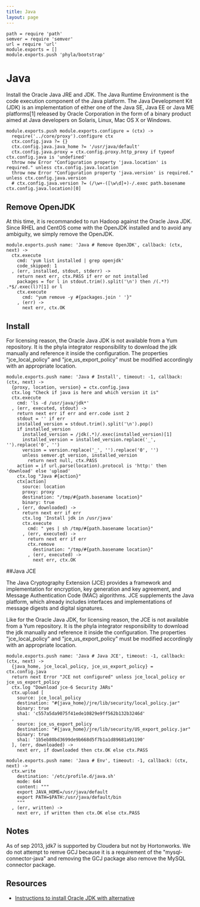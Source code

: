 ```yaml
---
title: Java
layout: page
---
```


    path = require 'path'
    semver = require 'semver'
    url = require 'url'
    module.exports = []
    module.exports.push 'phyla/bootstrap'

# Java

Install the Oracle Java JRE and JDK. The Java Runtime Environment is the code 
execution component of the Java platform. The Java Development Kit (JDK) is 
an implementation of either one of the Java SE, Java EE or Java ME platforms[1] 
released by Oracle Corporation in the form of a binary product aimed at Java 
developers on Solaris, Linux, Mac OS X or Windows.

    module.exports.push module.exports.configure = (ctx) ->
      require('../core/proxy').configure ctx
      ctx.config.java ?= {}
      ctx.config.java.java_home ?= '/usr/java/default'
      ctx.config.java.proxy = ctx.config.proxy.http_proxy if typeof ctx.config.java is 'undefined'
      throw new Error "Configuration property 'java.location' is required." unless ctx.config.java.location
      throw new Error "Configuration property 'java.version' is required." unless ctx.config.java.version
      # ctx.config.java.version ?= (/\w+-([\w\d]+)-/.exec path.basename ctx.config.java.location)[0]

## Remove OpenJDK

At this time, it is recommanded to run Hadoop against the Oracle Java JDK. Since RHEL and CentOS 
come with the OpenJDK installed and to avoid any ambiguity, we simply remove the OpenJDK.

    module.exports.push name: 'Java # Remove OpenJDK', callback: (ctx, next) ->
      ctx.execute
        cmd: 'yum list installed | grep openjdk'
        code_skipped: 1
      , (err, installed, stdout, stderr) ->
        return next err, ctx.PASS if err or not installed
        packages = for l in stdout.trim().split('\n') then /(.*?) .*$/.exec(l)?[1] or l
        ctx.execute
          cmd: "yum remove -y #{packages.join ' '}"
        , (err) ->
          next err, ctx.OK

## Install

For licensing reason, the Oracle Java JDK is not available from a Yum repository. It is the
phyla integrator responsibility to download the jdk manually and reference it 
inside the configuration. The properties "jce\_local\_policy" and 
"jce\_us\_export_policy" must be modified accordingly with an appropriate location.

    module.exports.push name: 'Java # Install', timeout: -1, callback: (ctx, next) ->
      {proxy, location, version} = ctx.config.java
      ctx.log "Check if java is here and which version it is"
      ctx.execute
        cmd: 'ls -d /usr/java/jdk*'
      , (err, executed, stdout) ->
        return next err if err and err.code isnt 2
        stdout = '' if err
        installed_version = stdout.trim().split('\n').pop()
        if installed_version
          installed_version = /jdk(.*)/.exec(installed_version)[1]
          installed_version = installed_version.replace('_', '').replace('0', '')
          version = version.replace('_', '').replace('0', '')
          unless semver.gt version, installed_version
            return next null, ctx.PASS
        action = if url.parse(location).protocol is 'http:' then 'download' else 'upload'
        ctx.log "Java #{action}"
        ctx[action]
          source: location
          proxy: proxy
          destination: "/tmp/#{path.basename location}"
          binary: true
        , (err, downloaded) ->
          return next err if err
          ctx.log 'Install jdk in /usr/java'
          ctx.execute
            cmd: " yes | sh /tmp/#{path.basename location}"
          , (err, executed) ->
            return next err if err
            ctx.remove
              destination: "/tmp/#{path.basename location}"
            , (err, executed) ->
              next err, ctx.OK

##Java JCE

The Java Cryptography Extension (JCE) provides a framework and implementation for encryption, 
key generation and key agreement, and Message Authentication Code (MAC) algorithms. JCE 
supplements the Java platform, which already includes interfaces and implementations of 
message digests and digital signatures.

Like for the Oracle Java JDK, for licensing reason, the JCE is not available from a Yum 
repository. It is the phyla integrator responsibility to download the jdk manually and 
reference it inside the configuration. The properties "jce\_local\_policy" and 
"jce\_us\_export_policy" must be modified accordingly with an appropriate location.

    module.exports.push name: 'Java # Java JCE', timeout: -1, callback: (ctx, next) ->
      {java_home, jce_local_policy, jce_us_export_policy} = ctx.config.java
      return next Error "JCE not configured" unless jce_local_policy or jce_us_export_policy
      ctx.log "Download jce-6 Security JARs"
      ctx.upload [
        source: jce_local_policy
        destination: "#{java_home}/jre/lib/security/local_policy.jar"
        binary: true
        sha1: 'c557a5da9075f41ede10829e9ff562b132b3246d'
      ,
        source: jce_us_export_policy
        destination: "#{java_home}/jre/lib/security/US_export_policy.jar"
        binary: true
        sha1: '1b5eb80bd3699de9b668d5f7b1a1d89681a91190'
      ], (err, downloaded) ->
        next err, if downloaded then ctx.OK else ctx.PASS

    module.exports.push name: 'Java # Env', timeout: -1, callback: (ctx, next) ->
      ctx.write
        destination: '/etc/profile.d/java.sh'
        mode: 644
        content: """
        export JAVA_HOME=/usr/java/default
        export PATH=$PATH:/usr/java/default/bin
        """
      , (err, written) ->
        next err, if written then ctx.OK else ctx.PASS

## Notes

As of sep 2013, jdk7 is supported by Cloudera but not by Hortonworks.
We do not attempt to remve GCJ because it is a requirement of the "mysql-connector-java"
and removing the GCJ package also remove the MySQL connector package.

## Resources

*   [Instructions to install Oracle JDK with alternative](http://www.if-not-true-then-false.com/2010/install-sun-oracle-java-jdk-jre-6-on-fedora-centos-red-hat-rhel/) 




